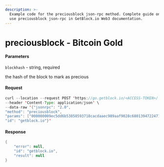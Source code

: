 ```yaml
---
description: >-
  Example code for the preciousblock json-rpc method. Сomplete guide on how to
  use preciousblock json-rpc in GetBlock.io Web3 documentation.
---
```


# preciousblock - Bitcoin Gold

#### Parameters

`blockhash` - string, required

the hash of the block to mark as precious

#### Request

```java
curl --location --request POST 'https://go.getblock.io/<ACCESS-TOKEN>/' \
--header 'Content-Type: application/json' \ 
--data-raw '{"jsonrpc": "2.0",
"method": "preciousblock",
"params": ["000000009ec5dd6b53858593718cacdaaec989aaf9028c68013947224712682e"],
"id": "getblock.io"}'
```

#### Response

```java
{
    "error": null,
    "id": "getblock.io",
    "result": null
}
```
